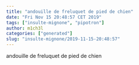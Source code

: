 ```yaml
---
title: "andouille de freluquet de pied de chien"
date: "Fri Nov 15 20:48:57 CET 2019"
tags: ["insulte-mignone", "pipotron"]
author: m1ch3l
categories: ["generated"]
slug: "insulte-mignone/2019-11-15-20:48:57"
---
```


andouille de freluquet de pied de chien
